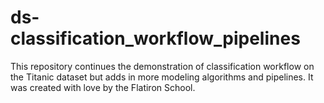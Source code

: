 # ds-classification_workflow_pipelines

This repository continues the demonstration of classification workflow on the Titanic dataset but adds in more modeling algorithms and pipelines. It was created with love by the Flatiron School.

